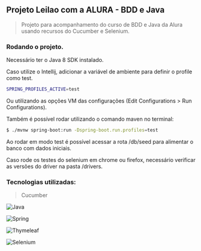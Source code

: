 ## Projeto Leilao com a ALURA - BDD e Java

> Projeto para acompanhamento do curso de BDD e Java da Alura usando recursos do Cucumber e Selenium.
 
### Rodando o projeto.

Necessário ter o Java 8 SDK instalado.

Caso utilize o Intellij, adicionar a variável de ambiente para definir o profile como test.

```bash
SPRING_PROFILES_ACTIVE=test
```

Ou utilizando as opções VM das configurações (Edit Configurations > Run Configurations).

Também é possível rodar utilizando o comando maven no terminal:

```bash
$ ./mvnw spring-boot:run -Dspring-boot.run.profiles=test
```

Ao rodar em modo test é possível acessar a rota /db/seed para alimentar o banco com dados iniciais.

Caso rode os testes do selenium em chrome ou firefox, necessário verificar as versões do driver na pasta /drivers.

### Tecnologias utilizadas:

>Cucumber

![Java](https://img.shields.io/badge/java-%23ED8B00.svg?style=for-the-badge&logo=java&logoColor=white)

![Spring](https://img.shields.io/badge/spring-%236DB33F.svg?style=for-the-badge&logo=spring&logoColor=white)

![Thymeleaf](https://img.shields.io/badge/Thymeleaf-%23005C0F.svg?style=for-the-badge&logo=Thymeleaf&logoColor=white)

![Selenium](https://img.shields.io/badge/-selenium-%43B02A?style=for-the-badge&logo=selenium&logoColor=white)

